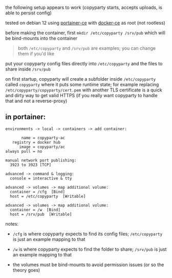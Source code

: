 the following setup appears to work (copyparty starts, accepts uploads, is able to persist config)

tested on debian 12 using [portainer-ce](https://docs.portainer.io/start/install-ce/server/docker/linux) with [docker-ce](https://docs.docker.com/engine/install/debian/) as root (not rootless)

before making the container, first `mkdir /etc/copyparty /srv/pub` which will be bind-mounts into the container

> both `/etc/copyparty` and `/srv/pub` are examples; you can change them if you'd like

put your copyparty config files directly into `/etc/copyparty` and the files to share inside `/srv/pub`

on first startup, copyparty will create a subfolder inside `/etc/copyparty` called `copyparty` where it puts some runtime state; for example replacing `/etc/copyparty/copyparty/cert.pem` with another TLS certificate is a quick and dirty way to get valid HTTPS (if you really want copyparty to handle that and not a reverse-proxy)


## in portainer:

```
environments -> local -> containers -> add container:

       name = copyparty-ac
   registry = docker hub
      image = copyparty/ac
always pull = no

manual network port publishing:
  3923 to 3923 [TCP]

advanced -> command & logging:
  console = interactive & tty

advanced -> volumes -> map additional volume:
  container = /cfg  [Bind]
  host = /etc/copyparty  [Writable]

advanced -> volumes -> map additional volume:
  container = /w  [Bind]
  host = /srv/pub  [Writable]
```

notes:

* `/cfg` is where copyparty expects to find its config files; `/etc/copyparty` is just an example mapping to that

* `/w` is where copyparty expects to find the folder to share; `/srv/pub` is just an example mapping to that

* the volumes must be bind-mounts to avoid permission issues (or so the theory goes)
